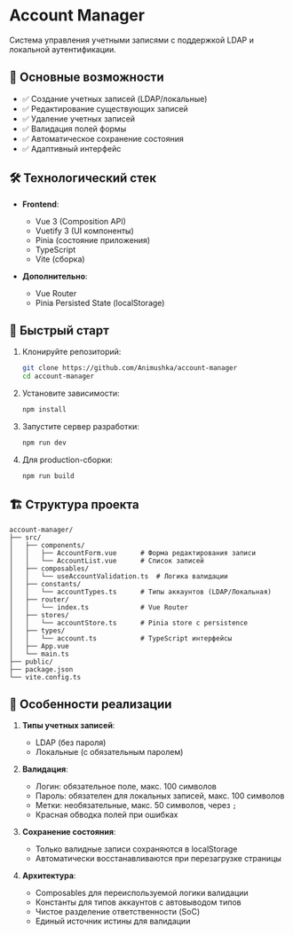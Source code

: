 # Account Manager

Система управления учетными записями с поддержкой LDAP и локальной аутентификации.

## 📌 Основные возможности

- ✅ Создание учетных записей (LDAP/локальные)
- ✅ Редактирование существующих записей
- ✅ Удаление учетных записей
- ✅ Валидация полей формы
- ✅ Автоматическое сохранение состояния
- ✅ Адаптивный интерфейс

## 🛠 Технологический стек

- **Frontend**:
  - Vue 3 (Composition API)
  - Vuetify 3 (UI компоненты)
  - Pinia (состояние приложения)
  - TypeScript
  - Vite (сборка)

- **Дополнительно**:
  - Vue Router
  - Pinia Persisted State (localStorage)

## 🚀 Быстрый старт

1. Клонируйте репозиторий:
   ```bash
   git clone https://github.com/Animushka/account-manager
   cd account-manager
   ```

2. Установите зависимости:
   ```bash
   npm install
   ```

3. Запустите сервер разработки:
   ```bash
   npm run dev
   ```

4. Для production-сборки:
   ```bash
   npm run build
   ```

## 🏗 Структура проекта

```
account-manager/
├── src/
│   ├── components/
│   │   ├── AccountForm.vue      # Форма редактирования записи
│   │   └── AccountList.vue      # Список записей
│   ├── composables/
│   │   └── useAccountValidation.ts  # Логика валидации
│   ├── constants/
│   │   └── accountTypes.ts      # Типы аккаунтов (LDAP/Локальная)
│   ├── router/
│   │   └── index.ts             # Vue Router
│   ├── stores/
│   │   └── accountStore.ts      # Pinia store с persistence
│   ├── types/
│   │   └── account.ts           # TypeScript интерфейсы
│   ├── App.vue
│   └── main.ts
├── public/
├── package.json
└── vite.config.ts
```

## 📝 Особенности реализации

1. **Типы учетных записей**:
   - LDAP (без пароля)
   - Локальные (с обязательным паролем)

2. **Валидация**:
   - Логин: обязательное поле, макс. 100 символов
   - Пароль: обязателен для локальных записей, макс. 100 символов
   - Метки: необязательные, макс. 50 символов, через `;`
   - Красная обводка полей при ошибках

3. **Сохранение состояния**:
   - Только валидные записи сохраняются в localStorage
   - Автоматически восстанавливаются при перезагрузке страницы

4. **Архитектура**:
   - Composables для переиспользуемой логики валидации
   - Константы для типов аккаунтов с автовыводом типов
   - Чистое разделение ответственности (SoC)
   - Единый источник истины для валидации
